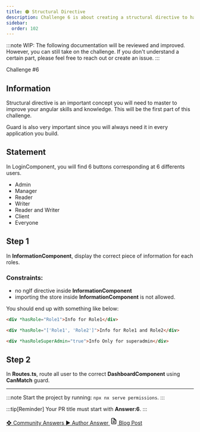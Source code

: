 ```yaml
---
title: 🟠 Structural Directive
description: Challenge 6 is about creating a structural directive to handle permissions
sidebar:
  order: 102
---
```


:::note
WIP: The following documentation will be reviewed and improved. However, you can still take on the challenge. If you don't understand a certain part, please feel free to reach out or create an issue.
:::

<div class="chip">Challenge #6</div>

## Information

Structural directive is an important concept you will need to master to improve your angular skills and knowledge. This will be the first part of this challenge.

Guard is also very important since you will always need it in every application you build.

## Statement

In LoginComponent, you will find 6 buttons corresponding at 6 differents users.

- Admin
- Manager
- Reader
- Writer
- Reader and Writer
- Client
- Everyone

## Step 1

In **InformationComponent**, display the correct piece of information for each roles.

### Constraints:

- no ngIf directive inside **InformationComponent**
- importing the store inside **InformationComponent** is not allowed.

You should end up with something like below:

```html
<div *hasRole="Role1">Info for Role1</div>
```

```html
<div *hasRole="['Role1', 'Role2']">Info for Role1 and Role2</div>
```

```html
<div *hasRoleSuperAdmin="true">Info Only for superadmin</div>
```

## Step 2

In **Routes.ts**, route all user to the correct **DashboardComponent** using **CanMatch** guard.

---

:::note
Start the project by running: `npx nx serve permissions`.
:::

:::tip[Reminder]
Your PR title must start with <b>Answer:6</b>.
:::

<div class="article-footer">
  <a
    href="https://github.com/tomalaforge/angular-challenges/pulls?q=label%3A6+label%3Aanswer"
    alt="Structural Directive community solutions">
    ❖ Community Answers
  </a>
  <a
    href='https://github.com/tomalaforge/angular-challenges/pulls?q=label%3A6+label%3A"answer+author"'
    alt="Structural Directive solution author">
    ▶︎ Author Answer
  </a>
  <a
    href='https://medium.com/@thomas.laforge/create-a-custom-structural-directive-to-manage-permissions-like-a-pro-11a1acad30ad'
    target="_blank"
    rel="noopener noreferrer"
    alt="Structural Directive blog article">
    <svg aria-hidden="true" class="astro-yzt5nm4y astro-lq7oo3uf" width="20" height="20" viewBox="0 0 24 24" fill="currentColor" style="--sl-icon-size: 1.5rem;"><path d="M9 10h1a1 1 0 1 0 0-2H9a1 1 0 0 0 0 2Zm0 2a1 1 0 0 0 0 2h6a1 1 0 0 0 0-2H9Zm11-3.06a1.3 1.3 0 0 0-.06-.27v-.09c-.05-.1-.11-.2-.19-.28l-6-6a1.07 1.07 0 0 0-.28-.19h-.09a.88.88 0 0 0-.33-.11H7a3 3 0 0 0-3 3v14a3 3 0 0 0 3 3h10a3 3 0 0 0 3-3V8.94Zm-6-3.53L16.59 8H15a1 1 0 0 1-1-1V5.41ZM18 19a1 1 0 0 1-1 1H7a1 1 0 0 1-1-1V5a1 1 0 0 1 1-1h5v3a3 3 0 0 0 3 3h3v9Zm-3-3H9a1 1 0 0 0 0 2h6a1 1 0 0 0 0-2Z"></path></svg>
     Blog Post
  </a>
</div>
